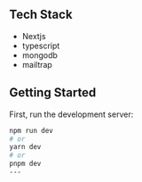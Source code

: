 
## Tech Stack
- Nextjs
- typescript
- mongodb
- mailtrap

## Getting Started

First, run the development server:

```bash
npm run dev
# or
yarn dev
# or
pnpm dev
---
